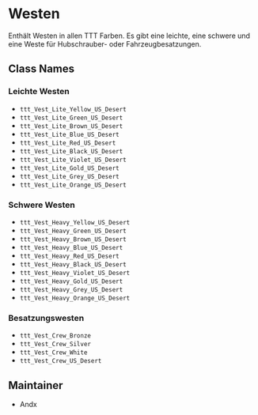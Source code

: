 # Westen

Enthält Westen in allen TTT Farben. Es gibt eine leichte, eine schwere und eine Weste für Hubschrauber- oder Fahrzeugbesatzungen.

## Class Names

### Leichte Westen

- `ttt_Vest_Lite_Yellow_US_Desert`
- `ttt_Vest_Lite_Green_US_Desert`
- `ttt_Vest_Lite_Brown_US_Desert`
- `ttt_Vest_Lite_Blue_US_Desert`
- `ttt_Vest_Lite_Red_US_Desert`
- `ttt_Vest_Lite_Black_US_Desert`
- `ttt_Vest_Lite_Violet_US_Desert`
- `ttt_Vest_Lite_Gold_US_Desert`
- `ttt_Vest_Lite_Grey_US_Desert`
- `ttt_Vest_Lite_Orange_US_Desert`

### Schwere Westen

- `ttt_Vest_Heavy_Yellow_US_Desert`
- `ttt_Vest_Heavy_Green_US_Desert`
- `ttt_Vest_Heavy_Brown_US_Desert`
- `ttt_Vest_Heavy_Blue_US_Desert`
- `ttt_Vest_Heavy_Red_US_Desert`
- `ttt_Vest_Heavy_Black_US_Desert`
- `ttt_Vest_Heavy_Violet_US_Desert`
- `ttt_Vest_Heavy_Gold_US_Desert`
- `ttt_Vest_Heavy_Grey_US_Desert`
- `ttt_Vest_Heavy_Orange_US_Desert`

### Besatzungswesten

- `ttt_Vest_Crew_Bronze`
- `ttt_Vest_Crew_Silver`
- `ttt_Vest_Crew_White`
- `ttt_Vest_Crew_US_Desert`

## Maintainer

- Andx

